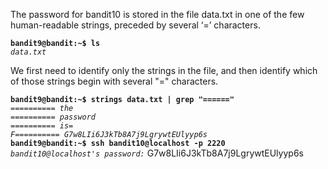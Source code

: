The password for bandit10 is stored in the file data.txt in one of the few human-readable strings, preceded by several ‘=’ characters.  

**`bandit9@bandit:~$ ls`**  
*`data.txt`*  

We first need to identify only the strings in the file, and then identify which of those strings begin with several "=" characters.

**`bandit9@bandit:~$ strings data.txt | grep "======"`**  
*`========== the`*  
*`========== password`*  
*`========== is=`*  
*`F========== G7w8LIi6J3kTb8A7j9LgrywtEUlyyp6s`*  
**`bandit9@bandit:~$ ssh bandit10@localhost -p 2220`**  
*`bandit10@localhost's password:`* G7w8LIi6J3kTb8A7j9LgrywtEUlyyp6s

